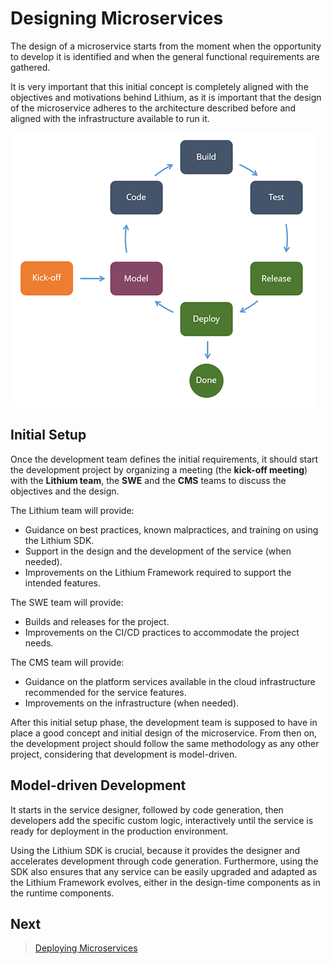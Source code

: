 # Designing Microservices

The design of a microservice starts from the moment when the opportunity to develop it is identified and when the general functional requirements are gathered.

It is very important that this initial concept is completely aligned with the objectives and motivations behind Lithium, as it is important that the design of the microservice adheres to the architecture described before and aligned with the infrastructure available to run it.

![Design process](./_assets/design-process.png "Design process")

## Initial Setup

Once the development team defines the initial requirements, it should start the development project by organizing a meeting (the **kick-off meeting**) with the **Lithium team**, the **SWE** and the **CMS** teams to discuss the objectives and the design.

The Lithium team will provide:

- Guidance on best practices, known malpractices, and training on using the Lithium SDK.
- Support in the design and the development of the service (when needed).
- Improvements on the Lithium Framework required to support the intended features.

The SWE team will provide:

- Builds and releases for the project.
- Improvements on the CI/CD practices to accommodate the project needs.

The CMS team will provide:

- Guidance on the platform services available in the cloud infrastructure recommended for the service features.
- Improvements on the infrastructure (when needed).

After this initial setup phase, the development team is supposed to have in place a good concept and initial design of the microservice. From then on, the development project should follow the same methodology as any other project, considering that development is model-driven.

## Model-driven Development

It starts in the service designer, followed by code generation, then developers add the specific custom logic, interactively until the service is ready for deployment in the production environment.

Using the Lithium SDK is crucial, because it provides the designer and accelerates development through code generation. Furthermore, using the SDK also ensures that any service can be easily upgraded and adapted as the Lithium Framework evolves, either in the design-time components as in the runtime components.

## Next

> [Deploying Microservices](6-deploying-microservices.md)
